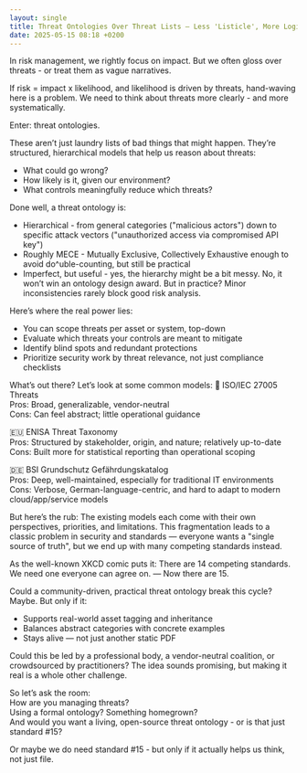 ```yaml
---
layout: single
title: Threat Ontologies Over Threat Lists – Less 'Listicle', More Logic
date: 2025-05-15 08:18 +0200
---
```

In risk management, we rightly focus on impact. But we often gloss over threats - or treat them as vague narratives.
<!--more-->

If risk = impact x likelihood, and likelihood is driven by threats, hand-waving here is a problem. We need to think about threats more clearly - and more systematically.

Enter: threat ontologies.

These aren’t just laundry lists of bad things that might happen. They’re structured, hierarchical models that help us reason about threats:
- What could go wrong?
- How likely is it, given our environment?
- What controls meaningfully reduce which threats?

Done well, a threat ontology is:
- Hierarchical - from general categories ("malicious actors") down to specific attack vectors ("unauthorized access via compromised API key")
- Roughly MECE - Mutually Exclusive, Collectively Exhaustive enough to avoid do^uble-counting, but still be practical
- Imperfect, but useful - yes, the hierarchy might be a bit messy. No, it won’t win an ontology design award. But in practice? Minor inconsistencies rarely block good risk analysis.

Here’s where the real power lies:
- You can scope threats per asset or system, top-down
- Evaluate which threats your controls are meant to mitigate
- Identify blind spots and redundant protections
- Prioritize security work by threat relevance, not just compliance checklists

What’s out there? Let’s look at some common models:
🧾 ISO/IEC 27005 Threats  
Pros: Broad, generalizable, vendor-neutral  
Cons: Can feel abstract; little operational guidance

🇪🇺 ENISA Threat Taxonomy  
Pros: Structured by stakeholder, origin, and nature; relatively up-to-date  
Cons: Built more for statistical reporting than operational scoping

🇩🇪 BSI Grundschutz Gefährdungskatalog  
Pros: Deep, well-maintained, especially for traditional IT environments  
Cons: Verbose, German-language-centric, and hard to adapt to modern cloud/app/service models

But here’s the rub: The existing models each come with their own perspectives, priorities, and limitations. This fragmentation leads to a classic problem in security and standards — everyone wants a "single source of truth", but we end up with many competing standards instead.

As the well-known XKCD comic puts it:
There are 14 competing standards. We need one everyone can agree on.
— Now there are 15.

Could a community-driven, practical threat ontology break this cycle? Maybe. But only if it:
- Supports real-world asset tagging and inheritance
- Balances abstract categories with concrete examples
- Stays alive — not just another static PDF

Could this be led by a professional body, a vendor-neutral coalition, or crowdsourced by practitioners? The idea sounds promising, but making it real is a whole other challenge.

So let’s ask the room:  
How are you managing threats?  
Using a formal ontology? Something homegrown?  
And would you want a living, open-source threat ontology - or is that just standard #15?  

Or maybe we do need standard #15 - but only if it actually helps us think, not just file.

